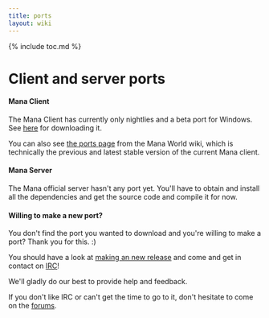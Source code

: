 ```yaml
---
title: ports
layout: wiki
---
```

{% include toc.md %}
#  Client and server ports

####  Mana Client

The Mana Client has currently only nightlies and a beta port for Windows. See [here](http://www.manasource.org/downloads.html) for downloading it.

You can also see [the ports page](http://wiki.themanaworld.org/index.php/Archive:Ports) from the Mana World wiki, which is technically the previous and latest stable version of the current Mana client.

####  Mana Server

The Mana official server hasn't any port yet. You'll have to obtain and install all the dependencies and get the source code and compile it for now.

####  Willing to make a new port?

You don't find the port you wanted to download and you're willing to make a port?
Thank you for this. :)

You should have a look at [making an new release](http://wiki.themanaworld.org/index.php/Archive:Making_a_new_release) and come and get in contact on [IRC](irc.html)!

We'll gladly do our best to provide help and feedback.

If you don't like IRC or can't get the time to go to it, don't hesitate to come on the [forums](http://forums.themanaworld.org/).
